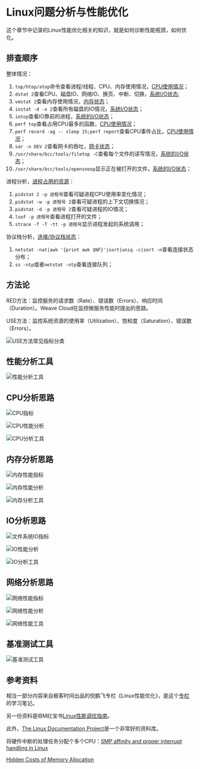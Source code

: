 <!-- toc -->
# Linux问题分析与性能优化

这个章节中记录的Linux性能优化相关的知识，就是如何诊断性能瓶颈，如何优化。

## 排查顺序

整体情况：

1. `top/htop/atop`命令查看进程/线程、CPU、内存使用情况，[CPU使用情况](../chapter1/cpu-usage-analysis.md)；
2. `dstat 2`查看CPU、磁盘IO、网络IO、换页、中断、切换，[系统I/O状态](../chapter3/process_sys_io.md);
3. `vmstat 2`查看内存使用情况，[内存状态](../chapter1/memory-stat.md)；
4. `iostat -d -x 2`查看所有磁盘的IO情况，[系统I/O状态](../chapter3/process_sys_io.md)；
5. `iotop`查看IO靠前的进程，[系统的I/O状态](../chapter3/process_sys_io.md)；
6. `perf top`查看占用CPU最多的函数，[CPU使用情况](../chapter1/cpu-usage-analysis.md)；
7. `perf record -ag -- sleep 15;perf report`查看CPU事件占比，[CPU使用情况](../chapter1/cpu-usage-analysis.md)；
8. `sar -n DEV 2`查看网卡的吞吐，[网卡状态](../chapter1/network-nic-stat.md)；
9. `/usr/share/bcc/tools/filetop -C`查看每个文件的读写情况，[系统的I/O状态](../chapter3/process_sys_io.md)；
10. `/usr/share/bcc/tools/opensnoop`显示正在被打开的文件，[系统的I/O状态](../chapter3/process_sys_io.md)；

进程分析，[进程占用的资源](../chapter1/process-resouce.md)：

1. `pidstat 2 -p 进程号`查看可疑进程CPU使用率变化情况；
2. `pidstat -w -p 进程号 2`查看可疑进程的上下文切换情况；
3. `pidstat -d -p 进程号 2`查看可疑进程的IO情况；
4. `lsof -p 进程号`查看进程打开的文件；
5. `strace -f -T -tt -p 进程号`显示进程发起的系统调用； 

协议栈分析，[连接/协议栈状态](../chapter1/network-stat.md)：

1. `netstat -nat|awk '{print awk $NF}'|sort|uniq -c|sort -n`查看连接状态分布；
2. `ss -ntp`或者`netstat -ntp`查看连接队列；


## 方法论

RED方法：监控服务的请求数（Rate）、错误数（Errors）、响应时间（Duration）。Weave Cloud在监控微服务性能时提出的思路。

USE方法：监控系统资源的使用率（Utilization）、饱和度（Saturation）、错误数（Errors）。

![USE方法常见指标分类](/img/linux/use-metrics.png)

## 性能分析工具

![性能分析工具](/img/linux/analyst-tool.png)

## CPU分析思路

![CPU指标](/img/linux/cpu-metrics.png)

![CPU性能分析](/img/linux/cpu-analyst.png)

![CPU分析工具](/img/linux/cpu-tools.png)

## 内存分析思路

![内存性能指标](/img/linux/memory-metrics.png)

![内存性能分析](/img/linux/cpu-analyst.png)

![内存分析工具](/img/linux/memory-tools.png)

## IO分析思路

![文件系统IO指标](/img/linux/file-io-metrics.png)

![IO性能分析](/img/linux/io-analyst.png)

![IO分析工具](/img/linux/file-io-tools.png)


## 网络分析思路

![网络性能指标](/img/linux/net-metrics.png)

![网络性能分析](/img/linux/net-analyst.png)

![网络性能工具](/img/linux/net-tools.png)

## 基准测试工具

![基准测试工具](/img/linux/benchmark-tool.png)

## 参考资料

相当一部分内容来自极客时间出品的倪鹏飞专栏《Linux性能优化》，是这个[专栏](/)的学习笔记。

另一份资料是IBM红宝书[Linux性能调优指南](https://lihz1990.gitbooks.io/transoflptg/content/)。

此外，[The Linux Documentation Project](http://tldp.org/)是一个非常好的资料库。

将硬件中断的处理任务分配个多个CPU：[SMP affinity and proper interrupt handling in Linux](http://www.alexonlinux.com/smp-affinity-and-proper-interrupt-handling-in-linux)

[Hidden Costs of Memory Allocation](https://randomascii.wordpress.com/2014/12/10/hidden-costs-of-memory-allocation/)
